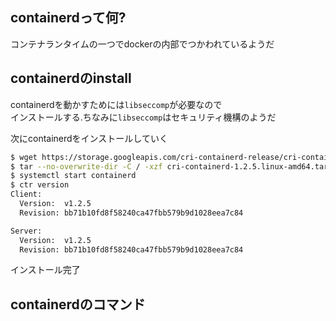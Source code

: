 ## containerdって何?
コンテナランタイムの一つでdockerの内部でつかわれているようだ

## containerdのinstall
containerdを動かすためには`libseccomp`が必要なので  
インストールする.ちなみに`libseccomp`はセキュリティ機構のようだ  

次にcontainerdをインストールしていく
```bash
$ wget https://storage.googleapis.com/cri-containerd-release/cri-containerd-1.2.5.linux-amd64.tar.gz
$ tar --no-overwrite-dir -C / -xzf cri-containerd-1.2.5.linux-amd64.tar.gz
$ systemctl start containerd
$ ctr version
Client:
  Version:  v1.2.5
  Revision: bb71b10fd8f58240ca47fbb579b9d1028eea7c84

Server:
  Version:  v1.2.5
  Revision: bb71b10fd8f58240ca47fbb579b9d1028eea7c84
```
インストール完了

## containerdのコマンド
